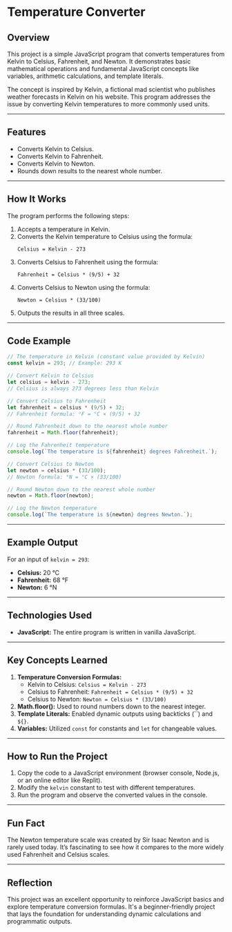 # Temperature Converter

## Overview
This project is a simple JavaScript program that converts temperatures from Kelvin to Celsius, Fahrenheit, and Newton. It demonstrates basic mathematical operations and fundamental JavaScript concepts like variables, arithmetic calculations, and template literals.

The concept is inspired by Kelvin, a fictional mad scientist who publishes weather forecasts in Kelvin on his website. This program addresses the issue by converting Kelvin temperatures to more commonly used units.

---

## Features
- Converts Kelvin to Celsius.
- Converts Kelvin to Fahrenheit.
- Converts Kelvin to Newton.
- Rounds down results to the nearest whole number.

---

## How It Works
The program performs the following steps:
1. Accepts a temperature in Kelvin.
2. Converts the Kelvin temperature to Celsius using the formula:
   ```
   Celsius = Kelvin - 273
   ```
3. Converts Celsius to Fahrenheit using the formula:
   ```
   Fahrenheit = Celsius * (9/5) + 32
   ```
4. Converts Celsius to Newton using the formula:
   ```
   Newton = Celsius * (33/100)
   ```
5. Outputs the results in all three scales.

---

## Code Example
```javascript
// The temperature in Kelvin (constant value provided by Kelvin)
const kelvin = 293; // Example: 293 K

// Convert Kelvin to Celsius
let celsius = kelvin - 273;
// Celsius is always 273 degrees less than Kelvin

// Convert Celsius to Fahrenheit
let fahrenheit = celsius * (9/5) + 32;
// Fahrenheit formula: °F = °C × (9/5) + 32

// Round Fahrenheit down to the nearest whole number
fahrenheit = Math.floor(fahrenheit);

// Log the Fahrenheit temperature
console.log(`The temperature is ${fahrenheit} degrees Fahrenheit.`);

// Convert Celsius to Newton
let newton = celsius * (33/100);
// Newton formula: °N = °C × (33/100)

// Round Newton down to the nearest whole number
newton = Math.floor(newton);

// Log the Newton temperature
console.log(`The temperature is ${newton} degrees Newton.`);
```

---

## Example Output
For an input of `kelvin = 293`:
- **Celsius:** 20 °C
- **Fahrenheit:** 68 °F
- **Newton:** 6 °N

---

## Technologies Used
- **JavaScript:** The entire program is written in vanilla JavaScript.

---

## Key Concepts Learned
1. **Temperature Conversion Formulas:**
   - Kelvin to Celsius: `Celsius = Kelvin - 273`
   - Celsius to Fahrenheit: `Fahrenheit = Celsius * (9/5) + 32`
   - Celsius to Newton: `Newton = Celsius * (33/100)`
2. **Math.floor():** Used to round numbers down to the nearest integer.
3. **Template Literals:** Enabled dynamic outputs using backticks (``) and `${}`.
4. **Variables:** Utilized `const` for constants and `let` for changeable values.

---

## How to Run the Project
1. Copy the code to a JavaScript environment (browser console, Node.js, or an online editor like Replit).
2. Modify the `kelvin` constant to test with different temperatures.
3. Run the program and observe the converted values in the console.

---

## Fun Fact
The Newton temperature scale was created by Sir Isaac Newton and is rarely used today. It’s fascinating to see how it compares to the more widely used Fahrenheit and Celsius scales.

---

## Reflection
This project was an excellent opportunity to reinforce JavaScript basics and explore temperature conversion formulas. It's a beginner-friendly project that lays the foundation for understanding dynamic calculations and programmatic outputs.

